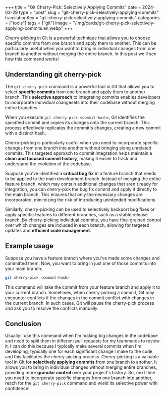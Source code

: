 +++
title = "Git Cherry-Pick: Selectively Applying Commits"
date = 2024-03-29
type = "post"
slug = "git-cherry-pick-selectively-applying-commits"
translationKey = "git-cherry-pick-selectively-applying-commits"
categories = ["tools"]
tags = ["git"]
image = "/img/cards/git-cherry-pick-selectively-applying-commits.en.webp"
+++

Cherry-picking in Git is a powerful technique that allows you to choose specific commits from one branch and apply them to another. This can be particularly useful when you want to bring in individual changes from one branch to another without merging the entire branch. In this post we'll see how this command works!

## Understanding git cherry-pick
The `git cherry-pick` command is a powerful tool in Git that allows you to select **specific commits** from one branch and apply them to another branch. This **selective approach** to integrating commits enables developers to incorporate individual changesets into their codebase without merging entire branches.

When you execute `git cherry-pick <commit-hash>`, Git identifies the specified commit and copies its changes onto the current branch. This process effectively replicates the commit's changes, creating a new commit with a distinct hash.

Cherry-picking is particularly useful when you need to incorporate specific changes from one branch into another without bringing along unrelated commits. This targeted approach to commit integration helps maintain a **clean and focused commit history**, making it easier to track and understand the evolution of the codebase.

Suppose you've identified a **critical bug fix** in a feature branch that needs to be applied to the main development branch. Instead of merging the entire feature branch, which may contain additional changes that aren't ready for integration, you can cherry-pick the bug fix commit and apply it directly to the main branch. This ensures that only the necessary changes are incorporated, minimizing the risk of introducing unintended modifications.

Similarly, cherry-picking can be used to selectively backport bug fixes or apply specific features to different branches, such as a stable release branch. By cherry-picking individual commits, you have fine-grained control over which changes are included in each branch, allowing for targeted updates and **efficient code management**.

## Example usage
Suppose you have a feature branch where you've made some changes and committed them. Now, you want to bring in just one of those commits into your main branch:

```bash
git cherry-pick <commit-hash>
```

This command will take the commit from your feature branch and apply it to your current branch. Sometimes, when cherry-picking a commit, Git may encounter conflicts if the changes in the commit conflict with changes in the current branch. In such cases, Git will pause the cherry-pick process and ask you to resolve the conflicts manually.

## Conclusion
Usually I use this command when I'm making big changes in the codebase and need to split them in different pull requests for my teammates to review it. I can do this because I typically make several commits when I'm developing, typically one for each significant change I make to the code, and this facilitates the cherry-picking process. Cherry-picking is a valuable tool in Git for **selectively applying commits** from one branch to another. It allows you to bring in individual changes without merging entire branches, providing more **granular control** over your project's history. So, next time you need to incorporate specific changes from one branch into another, reach for the `git cherry-pick` command and wield its selective power with confidence!